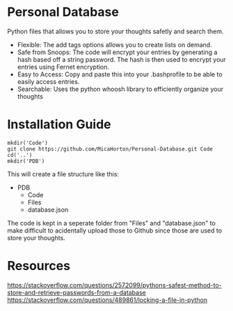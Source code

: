 # Personal Database
Python files that allows you to store your thoughts safetly and search them.

- Flexible: The add tags options allows you to create lists on demand.
- Safe from Snoops: The code will encrypt your entries by generating a hash based off a string password. The hash is then used to encrypt your entries using Fernet encryption.
- Easy to Access: Copy and paste this into your .bashprofile to be able to easily access entries.
- Searchable: Uses the python whoosh library to efficiently organize your thoughts

# Installation Guide

```
mkdir('Code')
git clone https://github.com/MicaHorton/Personal-Database.git Code
cd('..')
mkdir('PDB')
```
This will create a file structure like this:
- PDB
  - Code
  - Files
  - database.json



The code is kept in a seperate folder from "Files" and "database.json" to make difficult to acidentally upload those to Github since those are used to store your thoughts. 



# Resources
https://stackoverflow.com/questions/2572099/pythons-safest-method-to-store-and-retrieve-passwords-from-a-database
https://stackoverflow.com/questions/489861/locking-a-file-in-python
